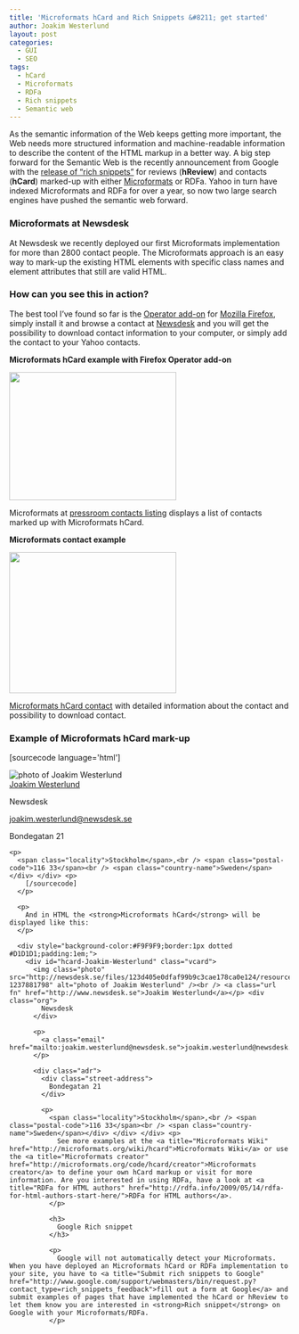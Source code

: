 ```yaml
---
title: 'Microformats hCard and Rich Snippets &#8211; get started'
author: Joakim Westerlund
layout: post
categories:
  - GUI
  - SEO
tags:
  - hCard
  - Microformats
  - RDFa
  - Rich snippets
  - Semantic web
---
```

As the semantic information of the Web keeps getting more important, the Web needs more structured information and machine-readable information to describe the content of the HTML markup in a better way. A big step forward for the Semantic Web is the recently announcement from Google with the [release of “rich snippets”][1] for reviews (**hReview**) and contacts (**hCard**) marked-up with either [Microformats][2] or RDFa. Yahoo in turn have indexed Microformats and RDFa for over a year, so now two large search engines have pushed the semantic web forward.

### Microformats at Newsdesk

At Newsdesk we recently deployed our first Microformats implementation for more than 2800 contact people. The Microformats approach is an easy way to mark-up the existing HTML elements with specific class names and element attributes that still are valid HTML.

### How can you see this in action?

The best tool I’ve found so far is the [Operator add-on][3] for [Mozilla Firefox][4], simply install it and browse a contact at [Newsdesk][5] and you will get the possibility to download contact information to your computer, or simply add the contact to your Yahoo contacts.

**Microformats hCard example with Firefox Operator add-on**

[<img class="alignnone size-medium wp-image-73" title="Microformats contact list with Operator add-on" src="http://developer.newsdesk.se/wp-content/uploads/2009/05/microformats-list-300x230.png" alt="" width="300" height="230" />][6]

Microformats at [pressroom contacts listing][7] displays a list of contacts marked up with Microformats hCard.

**Microformats contact example**

[<img class="alignnone size-medium wp-image-74" title="Microformats Peter Ingman" src="http://developer.newsdesk.se/wp-content/uploads/2009/05/microformats-peter-300x253.png" alt="" width="300" height="253" />][8]

[Microformats hCard contact][9] with detailed information about the contact and possibility to download contact.

### Example of Microformats hCard mark-up

[sourcecode language='html']

<div id="hcard-Joakim-Westerlund" class="vcard">
  <img src="http://newsdesk.se/files/123d405e0dfaf99b9c3cae178ca0e124/resources/ResourceWebImage/thumbnails/joakimwesterlund_small.jpg?1237881798" alt="photo of Joakim Westerlund" class="photo" /><br /> <a class="url fn" href="http://www.newsdesk.se">Joakim Westerlund</a></p> <div class="org">
    Newsdesk
  </div>
  
  <p>
    <a class="email" href="mailto:joakim.westerlund@newsdesk.se">joakim.westerlund@newsdesk.se</a>
  </p>
  
  <div class="adr">
    <div class="street-address">
      Bondegatan 21
    </div>
    
    <p>
      <span class="locality">Stockholm</span>,<br /> <span class="postal-code">116 33</span><br /> <span class="country-name">Sweden</span> </div> </div> <p>
        [/sourcecode]
      </p>
      
      <p>
        And in HTML the <strong>Microformats hCard</strong> will be displayed like this:
      </p>
      
      <div style="background-color:#F9F9F9;border:1px dotted #D1D1D1;padding:1em;">
        <div id="hcard-Joakim-Westerlund" class="vcard">
          <img class="photo" src="http://newsdesk.se/files/123d405e0dfaf99b9c3cae178ca0e124/resources/ResourceWebImage/thumbnails/joakimwesterlund_small.jpg?1237881798" alt="photo of Joakim Westerlund" /><br /> <a class="url fn" href="http://www.newsdesk.se">Joakim Westerlund</a></p> <div class="org">
            Newsdesk
          </div>
          
          <p>
            <a class="email" href="mailto:joakim.westerlund@newsdesk.se">joakim.westerlund@newsdesk.se</a>
          </p>
          
          <div class="adr">
            <div class="street-address">
              Bondegatan 21
            </div>
            
            <p>
              <span class="locality">Stockholm</span>,<br /> <span class="postal-code">116 33</span><br /> <span class="country-name">Sweden</span></div> </div> </div> <p>
                See more examples at the <a title="Microformats Wiki" href="http://microformats.org/wiki/hcard">Microformats Wiki</a> or use the <a title="Microformats creator" href="http://microformats.org/code/hcard/creator">Microformats creator</a> to define your own hCard markup or visit for more information. Are you interested in using RDFa, have a look at <a title="RDFa for HTML authors" href="http://rdfa.info/2009/05/14/rdfa-for-html-authors-start-here/">RDFa for HTML authors</a>.
              </p>
              
              <h3>
                Google Rich snippet
              </h3>
              
              <p>
                Google will not automatically detect your Microformats. When you have deployed an Microformats hCard or RDFa implementation to your site, you have to <a title="Submit rich snippets to Google" href="http://www.google.com/support/webmasters/bin/request.py?contact_type=rich_snippets_feedback">fill out a form at Google</a> and submit examples of pages that have implemented the hCard or hReview to let them know you are interested in <strong>Rich snippet</strong> on Google with your Microformats/RDFa.
              </p>

 [1]: http://googlewebmastercentral.blogspot.com/2009/05/introducing-rich-snippets.html "Google introducing rich snippets"
 [2]: http://microformats.org/
 [3]: https://addons.mozilla.org/en-US/firefox/addon/4106 "Download Operator add-on for Mozilla Firefox"
 [4]: http://www.mozilla.com/en-US/firefox/firefox.html "Mozilla Firefox"
 [5]: http://www.Newsdesk.se "Publish pressreleases at Newsdesk "
 [6]: http://developer.newsdesk.se/wp-content/uploads/2009/05/microformats-list.png
 [7]: http://newsdesk.se/pressroom/newsdesk/contact_person/list "Newsdesk contacts with Microformats"
 [8]: http://developer.newsdesk.se/wp-content/uploads/2009/05/microformats-peter.png
 [9]: http://newsdesk.se/pressroom/newsdesk/contact_person/view/peter-ingman-administration-foeretagsledning-14 "Peter Ingman at Newsdesk hCard marked up with Microformats"